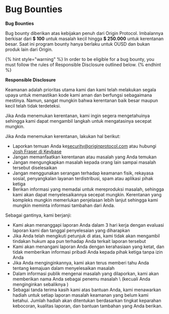 # Bug Bounties

**Bug Bounties**

Bug bounty diberikan atas kebijakan penuh dari Origin Protocol. Imbalannya berkisar dari **$ 100** untuk masalah kecil hingga **$ 250.000** untuk kerentanan besar. Saat ini program bounty hanya berlaku untuk OUSD dan bukan produk lain dari Origin.

{% hint style="warning" %}
In order to be eligible for a bug bounty, you must follow the rules of Responsible Disclosure outlined below.
{% endhint %}

**Responsible Disclosure**

Keamanan adalah prioritas utama kami dan kami telah melakukan segala upaya untuk memastikan kode kami aman dan berfungsi sebagaimana mestinya. Namun, sangat mungkin bahwa kerentanan baik besar maupun kecil telah tidak terdeteksi.

Jika Anda menemukan kerentanan, kami ingin segera mengetahuinya sehingga kami dapat mengambil langkah untuk mengatasinya secepat mungkin.

Jika Anda menemukan kerentanan, lakukan hal berikut:

* Laporkan temuan Anda ke[security@originprotocol.com](mailto:security@originprotcol.com) atau hubungi [Josh Fraser di Keybase](https://keybase.io/joshfraser)
* Jangan memanfaatkan kerentanan atau masalah yang Anda temukan
* Jangan mengungkapkan masalah kepada orang lain sampai masalah tersebut diselesaikan
* Jangan menggunakan serangan terhadap keamanan fisik, rekayasa sosial, penyangkalan layanan terdistribusi, spam atau aplikasi pihak ketiga
* Berikan informasi yang memadai untuk mereproduksi masalah, sehingga kami akan dapat menyelesaikannya secepat mungkin. Kerentanan yang kompleks mungkin memerlukan penjelasan lebih lanjut sehingga kami mungkin meminta informasi tambahan dari Anda.

Sebagai gantinya, kami berjanji:

* Kami akan menanggapi laporan Anda dalam 3 hari kerja dengan evaluasi laporan kami dan tanggal penyelesaian yang diharapkan
* Jika Anda telah mengikuti petunjuk di atas, kami tidak akan mengambil tindakan hukum apa pun terhadap Anda terkait laporan tersebut
* Kami akan menangani laporan Anda dengan kerahasiaan yang ketat, dan tidak memberikan informasi pribadi Anda kepada pihak ketiga tanpa izin Anda
* Jika Anda menginginkannya, kami akan terus memberi tahu Anda tentang kemajuan dalam menyelesaikan masalah
* Dalam informasi publik mengenai masalah yang dilaporkan, kami akan memberikan nama Anda sebagai penemu masalah \ (kecuali Anda menginginkan sebaliknya \)
* Sebagai tanda terima kasih kami atas bantuan Anda, kami menawarkan hadiah untuk setiap laporan masalah keamanan yang belum kami ketahui. Jumlah hadiah akan ditentukan berdasarkan tingkat keparahan kebocoran, kualitas laporan, dan bantuan tambahan yang Anda berikan.  

